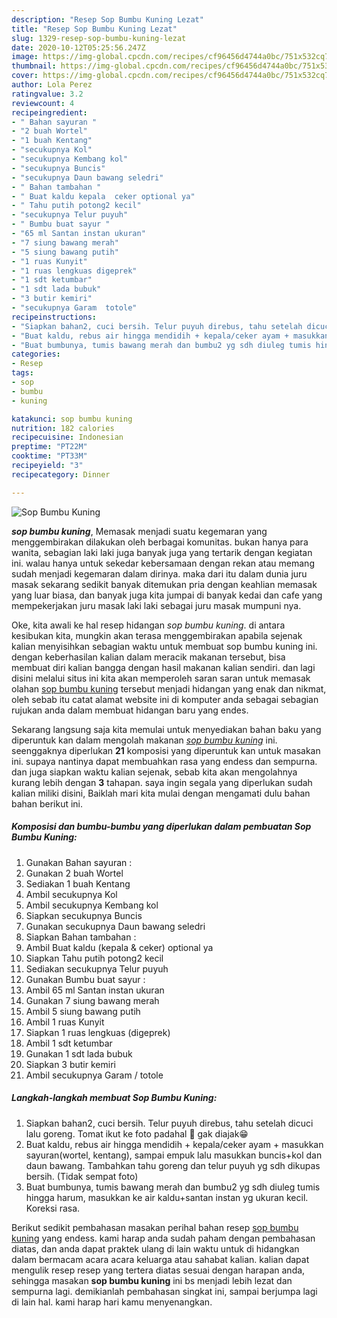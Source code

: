 ```yaml
---
description: "Resep Sop Bumbu Kuning Lezat"
title: "Resep Sop Bumbu Kuning Lezat"
slug: 1329-resep-sop-bumbu-kuning-lezat
date: 2020-10-12T05:25:56.247Z
image: https://img-global.cpcdn.com/recipes/cf96456d4744a0bc/751x532cq70/sop-bumbu-kuning-foto-resep-utama.jpg
thumbnail: https://img-global.cpcdn.com/recipes/cf96456d4744a0bc/751x532cq70/sop-bumbu-kuning-foto-resep-utama.jpg
cover: https://img-global.cpcdn.com/recipes/cf96456d4744a0bc/751x532cq70/sop-bumbu-kuning-foto-resep-utama.jpg
author: Lola Perez
ratingvalue: 3.2
reviewcount: 4
recipeingredient:
- " Bahan sayuran "
- "2 buah Wortel"
- "1 buah Kentang"
- "secukupnya Kol"
- "secukupnya Kembang kol"
- "secukupnya Buncis"
- "secukupnya Daun bawang seledri"
- " Bahan tambahan "
- " Buat kaldu kepala  ceker optional ya"
- " Tahu putih potong2 kecil"
- "secukupnya Telur puyuh"
- " Bumbu buat sayur "
- "65 ml Santan instan ukuran"
- "7 siung bawang merah"
- "5 siung bawang putih"
- "1 ruas Kunyit"
- "1 ruas lengkuas digeprek"
- "1 sdt ketumbar"
- "1 sdt lada bubuk"
- "3 butir kemiri"
- "secukupnya Garam  totole"
recipeinstructions:
- "Siapkan bahan2, cuci bersih. Telur puyuh direbus, tahu setelah dicuci lalu goreng. Tomat ikut ke foto padahal 🍅 gak diajak😁"
- "Buat kaldu, rebus air hingga mendidih + kepala/ceker ayam + masukkan sayuran(wortel, kentang), sampai empuk lalu masukkan buncis+kol dan daun bawang. Tambahkan tahu goreng dan telur puyuh yg sdh dikupas bersih. (Tidak sempat foto)"
- "Buat bumbunya, tumis bawang merah dan bumbu2 yg sdh diuleg tumis hingga harum, masukkan ke air kaldu+santan instan yg ukuran kecil. Koreksi rasa."
categories:
- Resep
tags:
- sop
- bumbu
- kuning

katakunci: sop bumbu kuning 
nutrition: 182 calories
recipecuisine: Indonesian
preptime: "PT22M"
cooktime: "PT33M"
recipeyield: "3"
recipecategory: Dinner

---
```



![Sop Bumbu Kuning](https://img-global.cpcdn.com/recipes/cf96456d4744a0bc/751x532cq70/sop-bumbu-kuning-foto-resep-utama.jpg)

<b><i>sop bumbu kuning</i></b>, Memasak menjadi suatu kegemaran yang menggembirakan dilakukan oleh berbagai komunitas. bukan hanya para wanita, sebagian laki laki juga banyak juga yang tertarik dengan kegiatan ini. walau hanya untuk sekedar kebersamaan dengan rekan atau memang sudah menjadi kegemaran dalam dirinya. maka dari itu dalam dunia juru masak sekarang sedikit banyak ditemukan pria dengan keahlian memasak yang luar biasa, dan banyak juga kita jumpai di banyak kedai dan cafe yang mempekerjakan juru masak laki laki sebagai juru masak mumpuni nya.



Oke, kita awali ke hal resep hidangan <i>sop bumbu kuning</i>. di antara kesibukan kita, mungkin akan terasa menggembirakan apabila sejenak kalian menyisihkan sebagian waktu untuk membuat sop bumbu kuning ini. dengan keberhasilan kalian dalam meracik makanan tersebut, bisa membuat diri kalian bangga dengan hasil makanan kalian sendiri. dan lagi disini melalui situs ini kita akan memperoleh saran saran untuk memasak olahan <u>sop bumbu kuning</u> tersebut menjadi hidangan yang enak dan nikmat, oleh sebab itu catat alamat website ini di komputer anda sebagai sebagian rujukan anda dalam membuat hidangan baru yang endes.


Sekarang langsung saja kita memulai untuk menyediakan bahan baku yang diperuntuk kan dalam mengolah makanan <u><i>sop bumbu kuning</i></u> ini. seenggaknya diperlukan <b>21</b> komposisi yang diperuntuk kan untuk masakan ini. supaya nantinya dapat membuahkan rasa yang endess dan sempurna. dan juga siapkan waktu kalian sejenak, sebab kita akan mengolahnya kurang lebih dengan <b>3</b> tahapan. saya ingin segala yang diperlukan sudah kalian miliki disini, Baiklah mari kita mulai dengan mengamati dulu bahan bahan berikut ini.

<!--inarticleads1-->

##### Komposisi dan bumbu-bumbu yang diperlukan dalam pembuatan Sop Bumbu Kuning:

1. Gunakan  Bahan sayuran :
1. Gunakan 2 buah Wortel
1. Sediakan 1 buah Kentang
1. Ambil secukupnya Kol
1. Ambil secukupnya Kembang kol
1. Siapkan secukupnya Buncis
1. Gunakan secukupnya Daun bawang seledri
1. Siapkan  Bahan tambahan :
1. Ambil  Buat kaldu (kepala &amp; ceker) optional ya
1. Siapkan  Tahu putih potong2 kecil
1. Sediakan secukupnya Telur puyuh
1. Gunakan  Bumbu buat sayur :
1. Ambil 65 ml Santan instan ukuran
1. Gunakan 7 siung bawang merah
1. Ambil 5 siung bawang putih
1. Ambil 1 ruas Kunyit
1. Siapkan 1 ruas lengkuas (digeprek)
1. Ambil 1 sdt ketumbar
1. Gunakan 1 sdt lada bubuk
1. Siapkan 3 butir kemiri
1. Ambil secukupnya Garam / totole




<!--inarticleads2-->

##### Langkah-langkah membuat Sop Bumbu Kuning:

1. Siapkan bahan2, cuci bersih. Telur puyuh direbus, tahu setelah dicuci lalu goreng. Tomat ikut ke foto padahal 🍅 gak diajak😁
1. Buat kaldu, rebus air hingga mendidih + kepala/ceker ayam + masukkan sayuran(wortel, kentang), sampai empuk lalu masukkan buncis+kol dan daun bawang. Tambahkan tahu goreng dan telur puyuh yg sdh dikupas bersih. (Tidak sempat foto)
1. Buat bumbunya, tumis bawang merah dan bumbu2 yg sdh diuleg tumis hingga harum, masukkan ke air kaldu+santan instan yg ukuran kecil. Koreksi rasa.




Berikut sedikit pembahasan masakan perihal bahan resep <u>sop bumbu kuning</u> yang endess. kami harap anda sudah paham dengan pembahasan diatas, dan anda dapat praktek ulang di lain waktu untuk di hidangkan dalam bermacam acara acara keluarga atau sahabat kalian. kalian dapat mengulik resep resep yang tertera diatas sesuai dengan harapan anda, sehingga masakan <b>sop bumbu kuning</b> ini bs menjadi lebih lezat dan sempurna lagi. demikianlah pembahasan singkat ini, sampai berjumpa lagi di lain hal. kami harap hari kamu menyenangkan.
